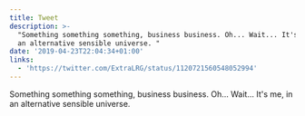 ```yaml
---
title: Tweet
description: >-
  "Something something something, business business. Oh... Wait... It's me, in
  an alternative sensible universe. "
date: '2019-04-23T22:04:34+01:00'
links:
  - 'https://twitter.com/ExtraLRG/status/1120721560548052994'
---
```

Something something something, business business. Oh... Wait... It's me, in an alternative sensible universe. 
